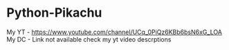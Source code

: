 # Python-Pikachu
My YT - https://www.youtube.com/channel/UCq_0PiQz6KBb6bsN6xG_LOA
My DC - Link not available check my yt video descrptions
